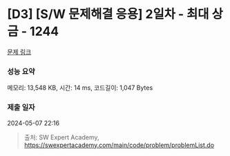 # [D3] [S/W 문제해결 응용] 2일차 - 최대 상금 - 1244 

[문제 링크](https://swexpertacademy.com/main/code/problem/problemDetail.do?contestProbId=AV15Khn6AN0CFAYD) 

### 성능 요약

메모리: 13,548 KB, 시간: 14 ms, 코드길이: 1,047 Bytes

### 제출 일자

2024-05-07 22:16



> 출처: SW Expert Academy, https://swexpertacademy.com/main/code/problem/problemList.do